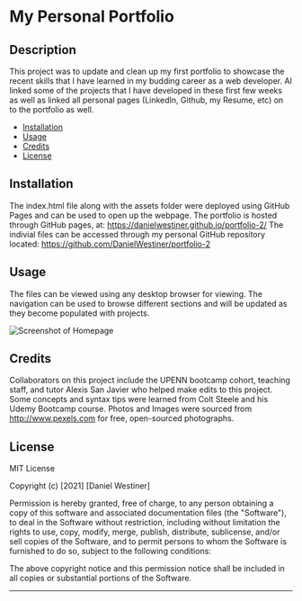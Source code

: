 # My Personal Portfolio

## Description

This project was to update and clean up my first portfolio to showcase the recent skills that I have learned in my budding career as a web developer. AI linked some of the projects that I have developed in these first few weeks as well as linked all personal pages (LinkedIn, Github, my Resume, etc) on to the portfolio as well.

- [Installation](#installation)
- [Usage](#usage)
- [Credits](#credits)
- [License](#license)

## Installation

The index.html file along with the assets folder were deployed using GitHub Pages and can be used to open up the webpage. The portfolio is hosted through GitHub pages, at: https://danielwestiner.github.io/portfolio-2/ The indivial files can be accessed through my personal GitHub repository located: https://github.com/DanielWestiner/portfolio-2

## Usage

The files can be viewed using any desktop browser for viewing.
The navigation can be used to browse different sections and will be updated as they become populated with projects.

![Screenshot of Homepage](images/portfolio-2-screenshot.png)

## Credits

Collaborators on this project include the UPENN bootcamp cohort, teaching staff, and tutor Alexis San Javier who helped make edits to this project. Some concepts and syntax tips were learned from Colt Steele and his Udemy Bootcamp course.
Photos and Images were sourced from http://www.pexels.com for free, open-sourced photographs.

## License

MIT License

Copyright (c) [2021] [Daniel Westiner]

Permission is hereby granted, free of charge, to any person obtaining a copy
of this software and associated documentation files (the "Software"), to deal
in the Software without restriction, including without limitation the rights
to use, copy, modify, merge, publish, distribute, sublicense, and/or sell
copies of the Software, and to permit persons to whom the Software is
furnished to do so, subject to the following conditions:

The above copyright notice and this permission notice shall be included in all
copies or substantial portions of the Software.

---
